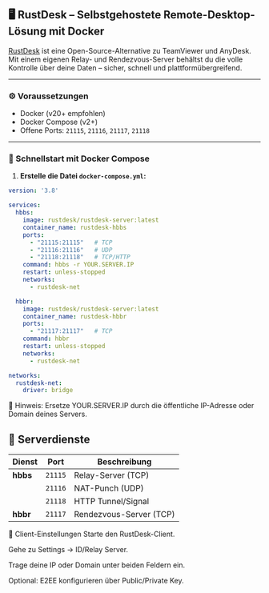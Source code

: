 

## 🖥️ RustDesk – Selbstgehostete Remote-Desktop-Lösung mit Docker

[RustDesk](https://github.com/rustdesk/rustdesk) ist eine Open-Source-Alternative zu TeamViewer und AnyDesk. Mit einem eigenen Relay- und Rendezvous-Server behältst du die volle Kontrolle über deine Daten – sicher, schnell und plattformübergreifend.

---

### ⚙️ Voraussetzungen

- Docker (v20+ empfohlen)
- Docker Compose (v2+)
- Offene Ports: `21115`, `21116`, `21117`, `21118`

---

### 🚀 Schnellstart mit Docker Compose

1. **Erstelle die Datei `docker-compose.yml`:**

```yaml
version: '3.8'

services:
  hbbs:
    image: rustdesk/rustdesk-server:latest
    container_name: rustdesk-hbbs
    ports:
      - "21115:21115"   # TCP
      - "21116:21116"   # UDP
      - "21118:21118"   # TCP/HTTP
    command: hbbs -r YOUR.SERVER.IP
    restart: unless-stopped
    networks:
      - rustdesk-net

  hbbr:
    image: rustdesk/rustdesk-server:latest
    container_name: rustdesk-hbbr
    ports:
      - "21117:21117"   # TCP
    command: hbbr
    restart: unless-stopped
    networks:
      - rustdesk-net

networks:
  rustdesk-net:
    driver: bridge
```
🔐 Hinweis: Ersetze YOUR.SERVER.IP durch die öffentliche IP-Adresse oder Domain deines Servers.

## 📁 Serverdienste

| Dienst | Port | Beschreibung |
|--------|--------------|-------|
| **hbbs** | `21115` | Relay-Server (TCP) |
|  | `21116` | NAT-Punch (UDP) |
|  | `21118` | HTTP Tunnel/Signal |
| **hbbr** | `21117` | Rendezvous-Server (TCP) |

🧪 Client-Einstellungen
Starte den RustDesk-Client.

Gehe zu Settings → ID/Relay Server.

Trage deine IP oder Domain unter beiden Feldern ein.

Optional: E2EE konfigurieren über Public/Private Key.
